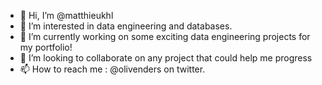 - 👋 Hi, I’m @matthieukhl
- 👀 I’m interested in data engineering and databases.
- 🌱 I’m currently working on some exciting data engineering projects for my portfolio!
- 💞️ I’m looking to collaborate on any project that could help me progress
- 📫 How to reach me : @olivenders on twitter.

<!---
matthieukhl/matthieukhl is a ✨ special ✨ repository because its `README.md` (this file) appears on your GitHub profile.
You can click the Preview link to take a look at your changes.
--->
